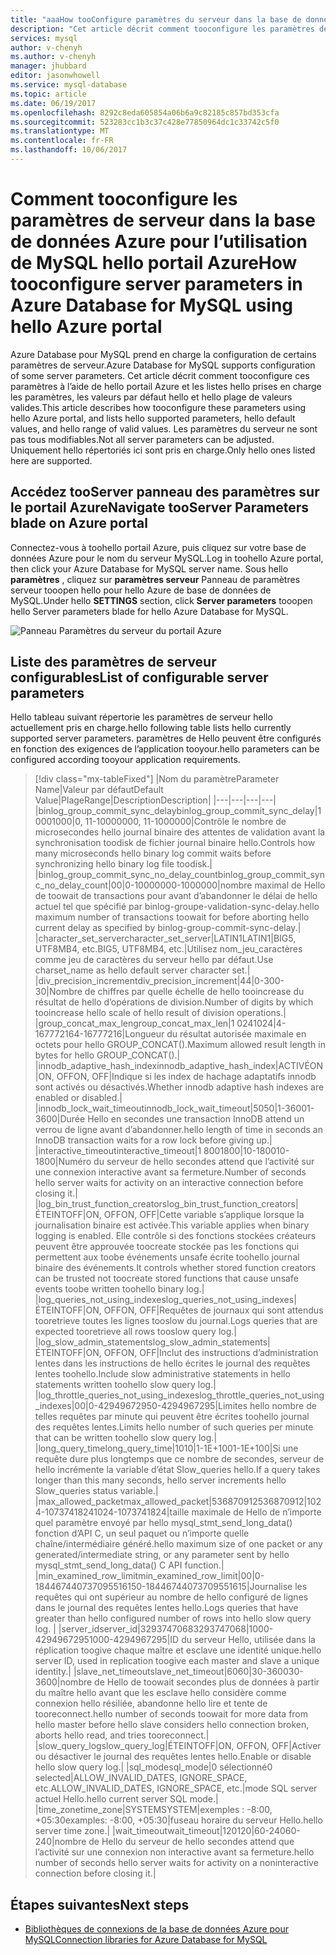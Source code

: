 ```yaml
---
title: "aaaHow tooConfigure paramètres du serveur dans la base de données Azure pour MySQL | Documents Microsoft"
description: "Cet article décrit comment tooconfigure les paramètres de serveur disponible dans la base de données Azure pour l’utilisation de MySQL hello portail Azure."
services: mysql
author: v-chenyh
ms.author: v-chenyh
manager: jhubbard
editor: jasonwhowell
ms.service: mysql-database
ms.topic: article
ms.date: 06/19/2017
ms.openlocfilehash: 8292c8eda605854a06b6a9c82185c857bd353cfa
ms.sourcegitcommit: 523283cc1b3c37c428e77850964dc1c33742c5f0
ms.translationtype: MT
ms.contentlocale: fr-FR
ms.lasthandoff: 10/06/2017
---
```

# <a name="how-tooconfigure-server-parameters-in-azure-database-for-mysql-using-hello-azure-portal"></a><span data-ttu-id="e2fb0-103">Comment tooconfigure les paramètres de serveur dans la base de données Azure pour l’utilisation de MySQL hello portail Azure</span><span class="sxs-lookup"><span data-stu-id="e2fb0-103">How tooconfigure server parameters in Azure Database for MySQL using hello Azure portal</span></span>

<span data-ttu-id="e2fb0-104">Azure Database pour MySQL prend en charge la configuration de certains paramètres de serveur.</span><span class="sxs-lookup"><span data-stu-id="e2fb0-104">Azure Database for MySQL supports configuration of some server parameters.</span></span> <span data-ttu-id="e2fb0-105">Cet article décrit comment tooconfigure ces paramètres à l’aide de hello portail Azure et les listes hello prises en charge les paramètres, les valeurs par défaut hello et hello plage de valeurs valides.</span><span class="sxs-lookup"><span data-stu-id="e2fb0-105">This article describes how tooconfigure these parameters using hello Azure portal, and lists hello supported parameters, hello default values, and hello range of valid values.</span></span> <span data-ttu-id="e2fb0-106">Les paramètres du serveur ne sont pas tous modifiables.</span><span class="sxs-lookup"><span data-stu-id="e2fb0-106">Not all server parameters can be adjusted.</span></span> <span data-ttu-id="e2fb0-107">Uniquement hello répertoriés ici sont pris en charge.</span><span class="sxs-lookup"><span data-stu-id="e2fb0-107">Only hello ones listed here are supported.</span></span>

## <a name="navigate-tooserver-parameters-blade-on-azure-portal"></a><span data-ttu-id="e2fb0-108">Accédez tooServer panneau des paramètres sur le portail Azure</span><span class="sxs-lookup"><span data-stu-id="e2fb0-108">Navigate tooServer Parameters blade on Azure portal</span></span>

<span data-ttu-id="e2fb0-109">Connectez-vous à toohello portail Azure, puis cliquez sur votre base de données Azure pour le nom du serveur MySQL.</span><span class="sxs-lookup"><span data-stu-id="e2fb0-109">Log in toohello Azure portal, then click your Azure Database for MySQL server name.</span></span> <span data-ttu-id="e2fb0-110">Sous hello **paramètres** , cliquez sur **paramètres serveur** Panneau de paramètres serveur tooopen hello pour hello Azure de base de données de MySQL.</span><span class="sxs-lookup"><span data-stu-id="e2fb0-110">Under hello **SETTINGS** section, click **Server parameters** tooopen hello Server parameters blade for hello Azure Database for MySQL.</span></span>

![Panneau Paramètres du serveur du portail Azure](./media/howto-server-parameters/auzre-portal-server-parameters.png)

## <a name="list-of-configurable-server-parameters"></a><span data-ttu-id="e2fb0-112">Liste des paramètres de serveur configurables</span><span class="sxs-lookup"><span data-stu-id="e2fb0-112">List of configurable server parameters</span></span>

<span data-ttu-id="e2fb0-113">Hello tableau suivant répertorie les paramètres de serveur hello actuellement pris en charge.</span><span class="sxs-lookup"><span data-stu-id="e2fb0-113">hello following table lists hello currently supported server parameters.</span></span> <span data-ttu-id="e2fb0-114">paramètres de Hello peuvent être configurés en fonction des exigences de l’application tooyour.</span><span class="sxs-lookup"><span data-stu-id="e2fb0-114">hello parameters can be configured according tooyour application requirements.</span></span>

> [!div class="mx-tableFixed"]
|<span data-ttu-id="e2fb0-115">Nom du paramètre</span><span class="sxs-lookup"><span data-stu-id="e2fb0-115">Parameter Name</span></span>|<span data-ttu-id="e2fb0-116">Valeur par défaut</span><span class="sxs-lookup"><span data-stu-id="e2fb0-116">Default Value</span></span>|<span data-ttu-id="e2fb0-117">Plage</span><span class="sxs-lookup"><span data-stu-id="e2fb0-117">Range</span></span>|<span data-ttu-id="e2fb0-118">Description</span><span class="sxs-lookup"><span data-stu-id="e2fb0-118">Description</span></span>|
|---|---|---|---|
|<span data-ttu-id="e2fb0-119">binlog_group_commit_sync_delay</span><span class="sxs-lookup"><span data-stu-id="e2fb0-119">binlog_group_commit_sync_delay</span></span>|<span data-ttu-id="e2fb0-120">1 000</span><span class="sxs-lookup"><span data-stu-id="e2fb0-120">1000</span></span>|<span data-ttu-id="e2fb0-121">0, 11-1000000</span><span class="sxs-lookup"><span data-stu-id="e2fb0-121">0, 11-1000000</span></span>|<span data-ttu-id="e2fb0-122">Contrôle le nombre de microsecondes hello journal binaire des attentes de validation avant la synchronisation toodisk de fichier journal binaire hello.</span><span class="sxs-lookup"><span data-stu-id="e2fb0-122">Controls how many microseconds hello binary log commit waits before synchronizing hello binary log file toodisk.</span></span>|
|<span data-ttu-id="e2fb0-123">binlog_group_commit_sync_no_delay_count</span><span class="sxs-lookup"><span data-stu-id="e2fb0-123">binlog_group_commit_sync_no_delay_count</span></span>|<span data-ttu-id="e2fb0-124">0</span><span class="sxs-lookup"><span data-stu-id="e2fb0-124">0</span></span>|<span data-ttu-id="e2fb0-125">0-1000000</span><span class="sxs-lookup"><span data-stu-id="e2fb0-125">0-1000000</span></span>|<span data-ttu-id="e2fb0-126">nombre maximal de Hello de toowait de transactions pour avant d’abandonner le délai de hello actuel tel que spécifié par binlog-groupe-validation-sync-delay.</span><span class="sxs-lookup"><span data-stu-id="e2fb0-126">hello maximum number of transactions toowait for before aborting hello current delay as specified by binlog-group-commit-sync-delay.</span></span>|
|<span data-ttu-id="e2fb0-127">character_set_server</span><span class="sxs-lookup"><span data-stu-id="e2fb0-127">character_set_server</span></span>|<span data-ttu-id="e2fb0-128">LATIN1</span><span class="sxs-lookup"><span data-stu-id="e2fb0-128">LATIN1</span></span>|<span data-ttu-id="e2fb0-129">BIG5, UTF8MB4, etc.</span><span class="sxs-lookup"><span data-stu-id="e2fb0-129">BIG5, UTF8MB4, etc.</span></span>|<span data-ttu-id="e2fb0-130">Utilisez nom_jeu_caractères comme jeu de caractères du serveur hello par défaut.</span><span class="sxs-lookup"><span data-stu-id="e2fb0-130">Use charset_name as hello default server character set.</span></span>|
|<span data-ttu-id="e2fb0-131">div_precision_increment</span><span class="sxs-lookup"><span data-stu-id="e2fb0-131">div_precision_increment</span></span>|<span data-ttu-id="e2fb0-132">4</span><span class="sxs-lookup"><span data-stu-id="e2fb0-132">4</span></span>|<span data-ttu-id="e2fb0-133">0-30</span><span class="sxs-lookup"><span data-stu-id="e2fb0-133">0-30</span></span>|<span data-ttu-id="e2fb0-134">Nombre de chiffres par quelle échelle de hello tooincrease du résultat de hello d’opérations de division.</span><span class="sxs-lookup"><span data-stu-id="e2fb0-134">Number of digits by which tooincrease hello scale of hello result of division operations.</span></span>|
|<span data-ttu-id="e2fb0-135">group_concat_max_len</span><span class="sxs-lookup"><span data-stu-id="e2fb0-135">group_concat_max_len</span></span>|<span data-ttu-id="e2fb0-136">1 024</span><span class="sxs-lookup"><span data-stu-id="e2fb0-136">1024</span></span>|<span data-ttu-id="e2fb0-137">4-16777216</span><span class="sxs-lookup"><span data-stu-id="e2fb0-137">4-16777216</span></span>|<span data-ttu-id="e2fb0-138">Longueur du résultat autorisée maximale en octets pour hello GROUP_CONCAT().</span><span class="sxs-lookup"><span data-stu-id="e2fb0-138">Maximum allowed result length in bytes for hello GROUP_CONCAT().</span></span>|
|<span data-ttu-id="e2fb0-139">innodb_adaptive_hash_index</span><span class="sxs-lookup"><span data-stu-id="e2fb0-139">innodb_adaptive_hash_index</span></span>|<span data-ttu-id="e2fb0-140">ACTIVÉ</span><span class="sxs-lookup"><span data-stu-id="e2fb0-140">ON</span></span>|<span data-ttu-id="e2fb0-141">ON, OFF</span><span class="sxs-lookup"><span data-stu-id="e2fb0-141">ON, OFF</span></span>|<span data-ttu-id="e2fb0-142">Indique si les index de hachage adaptatifs innodb sont activés ou désactivés.</span><span class="sxs-lookup"><span data-stu-id="e2fb0-142">Whether innodb adaptive hash indexes are enabled or disabled.</span></span>|
|<span data-ttu-id="e2fb0-143">innodb_lock_wait_timeout</span><span class="sxs-lookup"><span data-stu-id="e2fb0-143">innodb_lock_wait_timeout</span></span>|<span data-ttu-id="e2fb0-144">50</span><span class="sxs-lookup"><span data-stu-id="e2fb0-144">50</span></span>|<span data-ttu-id="e2fb0-145">1-3600</span><span class="sxs-lookup"><span data-stu-id="e2fb0-145">1-3600</span></span>|<span data-ttu-id="e2fb0-146">Durée Hello en secondes une transaction InnoDB attend un verrou de ligne avant d’abandonner.</span><span class="sxs-lookup"><span data-stu-id="e2fb0-146">hello length of time in seconds an InnoDB transaction waits for a row lock before giving up.</span></span>|
|<span data-ttu-id="e2fb0-147">interactive_timeout</span><span class="sxs-lookup"><span data-stu-id="e2fb0-147">interactive_timeout</span></span>|<span data-ttu-id="e2fb0-148">1 800</span><span class="sxs-lookup"><span data-stu-id="e2fb0-148">1800</span></span>|<span data-ttu-id="e2fb0-149">10-1800</span><span class="sxs-lookup"><span data-stu-id="e2fb0-149">10-1800</span></span>|<span data-ttu-id="e2fb0-150">Numéro du serveur de hello secondes attend que l’activité sur une connexion interactive avant sa fermeture.</span><span class="sxs-lookup"><span data-stu-id="e2fb0-150">Number of seconds hello server waits for activity on an interactive connection before closing it.</span></span>|
|<span data-ttu-id="e2fb0-151">log_bin_trust_function_creators</span><span class="sxs-lookup"><span data-stu-id="e2fb0-151">log_bin_trust_function_creators</span></span>|<span data-ttu-id="e2fb0-152">ÉTEINT</span><span class="sxs-lookup"><span data-stu-id="e2fb0-152">OFF</span></span>|<span data-ttu-id="e2fb0-153">ON, OFF</span><span class="sxs-lookup"><span data-stu-id="e2fb0-153">ON, OFF</span></span>|<span data-ttu-id="e2fb0-154">Cette variable s’applique lorsque la journalisation binaire est activée.</span><span class="sxs-lookup"><span data-stu-id="e2fb0-154">This variable applies when binary logging is enabled.</span></span> <span data-ttu-id="e2fb0-155">Elle contrôle si des fonctions stockées créateurs peuvent être approuvée toocreate stockée pas les fonctions qui permettent aux toobe événements unsafe écrite toohello journal binaire des événements.</span><span class="sxs-lookup"><span data-stu-id="e2fb0-155">It controls whether stored function creators can be trusted not toocreate stored functions that cause unsafe events toobe written toohello binary log.</span></span>|
|<span data-ttu-id="e2fb0-156">log_queries_not_using_indexes</span><span class="sxs-lookup"><span data-stu-id="e2fb0-156">log_queries_not_using_indexes</span></span>|<span data-ttu-id="e2fb0-157">ÉTEINT</span><span class="sxs-lookup"><span data-stu-id="e2fb0-157">OFF</span></span>|<span data-ttu-id="e2fb0-158">ON, OFF</span><span class="sxs-lookup"><span data-stu-id="e2fb0-158">ON, OFF</span></span>|<span data-ttu-id="e2fb0-159">Requêtes de journaux qui sont attendus tooretrieve toutes les lignes tooslow du journal.</span><span class="sxs-lookup"><span data-stu-id="e2fb0-159">Logs queries that are expected tooretrieve all rows tooslow query log.</span></span>|
|<span data-ttu-id="e2fb0-160">log_slow_admin_statements</span><span class="sxs-lookup"><span data-stu-id="e2fb0-160">log_slow_admin_statements</span></span>|<span data-ttu-id="e2fb0-161">ÉTEINT</span><span class="sxs-lookup"><span data-stu-id="e2fb0-161">OFF</span></span>|<span data-ttu-id="e2fb0-162">ON, OFF</span><span class="sxs-lookup"><span data-stu-id="e2fb0-162">ON, OFF</span></span>|<span data-ttu-id="e2fb0-163">Inclut des instructions d’administration lentes dans les instructions de hello écrites le journal des requêtes lentes toohello.</span><span class="sxs-lookup"><span data-stu-id="e2fb0-163">Include slow administrative statements in hello statements written toohello slow query log.</span></span>|
|<span data-ttu-id="e2fb0-164">log_throttle_queries_not_using_indexes</span><span class="sxs-lookup"><span data-stu-id="e2fb0-164">log_throttle_queries_not_using_indexes</span></span>|<span data-ttu-id="e2fb0-165">0</span><span class="sxs-lookup"><span data-stu-id="e2fb0-165">0</span></span>|<span data-ttu-id="e2fb0-166">0-4294967295</span><span class="sxs-lookup"><span data-stu-id="e2fb0-166">0-4294967295</span></span>|<span data-ttu-id="e2fb0-167">Limites hello nombre de telles requêtes par minute qui peuvent être écrites toohello journal des requêtes lentes.</span><span class="sxs-lookup"><span data-stu-id="e2fb0-167">Limits hello number of such queries per minute that can be written toohello slow query log.</span></span>|
|<span data-ttu-id="e2fb0-168">long_query_time</span><span class="sxs-lookup"><span data-stu-id="e2fb0-168">long_query_time</span></span>|<span data-ttu-id="e2fb0-169">10</span><span class="sxs-lookup"><span data-stu-id="e2fb0-169">10</span></span>|<span data-ttu-id="e2fb0-170">1-1E+100</span><span class="sxs-lookup"><span data-stu-id="e2fb0-170">1-1E+100</span></span>|<span data-ttu-id="e2fb0-171">Si une requête dure plus longtemps que ce nombre de secondes, serveur de hello incrémente la variable d’état Slow_queries hello.</span><span class="sxs-lookup"><span data-stu-id="e2fb0-171">If a query takes longer than this many seconds, hello server increments hello Slow_queries status variable.</span></span>|
|<span data-ttu-id="e2fb0-172">max_allowed_packet</span><span class="sxs-lookup"><span data-stu-id="e2fb0-172">max_allowed_packet</span></span>|<span data-ttu-id="e2fb0-173">536870912</span><span class="sxs-lookup"><span data-stu-id="e2fb0-173">536870912</span></span>|<span data-ttu-id="e2fb0-174">1024-1073741824</span><span class="sxs-lookup"><span data-stu-id="e2fb0-174">1024-1073741824</span></span>|<span data-ttu-id="e2fb0-175">taille maximale de Hello de n’importe quel paramètre envoyé par hello mysql_stmt_send_long_data() fonction d’API C, un seul paquet ou n’importe quelle chaîne/intermédiaire généré.</span><span class="sxs-lookup"><span data-stu-id="e2fb0-175">hello maximum size of one packet or any generated/intermediate string, or any parameter sent by hello mysql_stmt_send_long_data() C API function.</span></span>|
|<span data-ttu-id="e2fb0-176">min_examined_row_limit</span><span class="sxs-lookup"><span data-stu-id="e2fb0-176">min_examined_row_limit</span></span>|<span data-ttu-id="e2fb0-177">0</span><span class="sxs-lookup"><span data-stu-id="e2fb0-177">0</span></span>|<span data-ttu-id="e2fb0-178">0-18446744073709551615</span><span class="sxs-lookup"><span data-stu-id="e2fb0-178">0-18446744073709551615</span></span>|<span data-ttu-id="e2fb0-179">Journalise les requêtes qui ont supérieur au nombre de hello configuré de lignes dans le journal des requêtes lentes hello.</span><span class="sxs-lookup"><span data-stu-id="e2fb0-179">Logs queries that have greater than hello configured number of rows into hello slow query log.</span></span> |
|<span data-ttu-id="e2fb0-180">server_id</span><span class="sxs-lookup"><span data-stu-id="e2fb0-180">server_id</span></span>|<span data-ttu-id="e2fb0-181">3293747068</span><span class="sxs-lookup"><span data-stu-id="e2fb0-181">3293747068</span></span>|<span data-ttu-id="e2fb0-182">1000-4294967295</span><span class="sxs-lookup"><span data-stu-id="e2fb0-182">1000-4294967295</span></span>|<span data-ttu-id="e2fb0-183">ID du serveur Hello, utilisée dans la réplication toogive chaque maître et esclave une identité unique.</span><span class="sxs-lookup"><span data-stu-id="e2fb0-183">hello server ID, used in replication toogive each master and slave a unique identity.</span></span>|
|<span data-ttu-id="e2fb0-184">slave_net_timeout</span><span class="sxs-lookup"><span data-stu-id="e2fb0-184">slave_net_timeout</span></span>|<span data-ttu-id="e2fb0-185">60</span><span class="sxs-lookup"><span data-stu-id="e2fb0-185">60</span></span>|<span data-ttu-id="e2fb0-186">30-3600</span><span class="sxs-lookup"><span data-stu-id="e2fb0-186">30-3600</span></span>|<span data-ttu-id="e2fb0-187">nombre de Hello de toowait secondes plus de données à partir du maître hello avant que les esclave hello considère comme connexion hello résiliée, abandonne hello lire et tente de tooreconnect.</span><span class="sxs-lookup"><span data-stu-id="e2fb0-187">hello number of seconds toowait for more data from hello master before hello slave considers hello connection broken, aborts hello read, and tries tooreconnect.</span></span>|
|<span data-ttu-id="e2fb0-188">slow_query_log</span><span class="sxs-lookup"><span data-stu-id="e2fb0-188">slow_query_log</span></span>|<span data-ttu-id="e2fb0-189">ÉTEINT</span><span class="sxs-lookup"><span data-stu-id="e2fb0-189">OFF</span></span>|<span data-ttu-id="e2fb0-190">ON, OFF</span><span class="sxs-lookup"><span data-stu-id="e2fb0-190">ON, OFF</span></span>|<span data-ttu-id="e2fb0-191">Activer ou désactiver le journal des requêtes lentes hello.</span><span class="sxs-lookup"><span data-stu-id="e2fb0-191">Enable or disable hello slow query log.</span></span>|
|<span data-ttu-id="e2fb0-192">sql_mode</span><span class="sxs-lookup"><span data-stu-id="e2fb0-192">sql_mode</span></span>|<span data-ttu-id="e2fb0-193">0 sélectionné</span><span class="sxs-lookup"><span data-stu-id="e2fb0-193">0 selected</span></span>|<span data-ttu-id="e2fb0-194">ALLOW_INVALID_DATES, IGNORE_SPACE, etc.</span><span class="sxs-lookup"><span data-stu-id="e2fb0-194">ALLOW_INVALID_DATES, IGNORE_SPACE, etc.</span></span>|<span data-ttu-id="e2fb0-195">mode SQL server actuel Hello.</span><span class="sxs-lookup"><span data-stu-id="e2fb0-195">hello current server SQL mode.</span></span>|
|<span data-ttu-id="e2fb0-196">time_zone</span><span class="sxs-lookup"><span data-stu-id="e2fb0-196">time_zone</span></span>|<span data-ttu-id="e2fb0-197">SYSTEM</span><span class="sxs-lookup"><span data-stu-id="e2fb0-197">SYSTEM</span></span>|<span data-ttu-id="e2fb0-198">exemples : -8:00, +05:30</span><span class="sxs-lookup"><span data-stu-id="e2fb0-198">examples: -8:00, +05:30</span></span>|<span data-ttu-id="e2fb0-199">fuseau horaire du serveur Hello.</span><span class="sxs-lookup"><span data-stu-id="e2fb0-199">hello server time zone.</span></span>|
|<span data-ttu-id="e2fb0-200">wait_timeout</span><span class="sxs-lookup"><span data-stu-id="e2fb0-200">wait_timeout</span></span>|<span data-ttu-id="e2fb0-201">120</span><span class="sxs-lookup"><span data-stu-id="e2fb0-201">120</span></span>|<span data-ttu-id="e2fb0-202">60-240</span><span class="sxs-lookup"><span data-stu-id="e2fb0-202">60-240</span></span>|<span data-ttu-id="e2fb0-203">nombre de Hello du serveur de hello secondes attend que l’activité sur une connexion non interactive avant sa fermeture.</span><span class="sxs-lookup"><span data-stu-id="e2fb0-203">hello number of seconds hello server waits for activity on a noninteractive connection before closing it.</span></span>|

## <a name="next-steps"></a><span data-ttu-id="e2fb0-204">Étapes suivantes</span><span class="sxs-lookup"><span data-stu-id="e2fb0-204">Next steps</span></span>
- [<span data-ttu-id="e2fb0-205">Bibliothèques de connexions de la base de données Azure pour MySQL</span><span class="sxs-lookup"><span data-stu-id="e2fb0-205">Connection libraries for Azure Database for MySQL</span></span>](concepts-connection-libraries.md)
